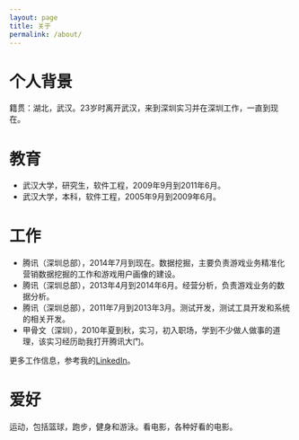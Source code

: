 ```yaml
---
layout: page
title: 关于
permalink: /about/
---
```


# 个人背景
籍贯：湖北，武汉。23岁时离开武汉，来到深圳实习并在深圳工作，一直到现在。

# 教育
* 武汉大学，研究生，软件工程，2009年9月到2011年6月。
* 武汉大学，本科，软件工程，2005年9月到2009年6月。

# 工作
* 腾讯（深圳总部），2014年7月到现在。数据挖掘，主要负责游戏业务精准化营销数据挖掘的工作和游戏用户画像的建设。
* 腾讯（深圳总部），2013年4月到2014年6月。经营分析，负责游戏业务的数据分析。
* 腾讯（深圳总部），2011年7月到2013年3月。测试开发，测试工具开发和系统的相关开发。
* 甲骨文（深圳），2010年夏到秋，实习，初入职场，学到不少做人做事的道理，该实习经历助我打开腾讯大门。
 

更多工作信息，参考我的[LinkedIn](https://cn.linkedin.com/in/bourneli)。

# 爱好
运动，包括篮球，跑步，健身和游泳。看电影，各种好看的电影。

